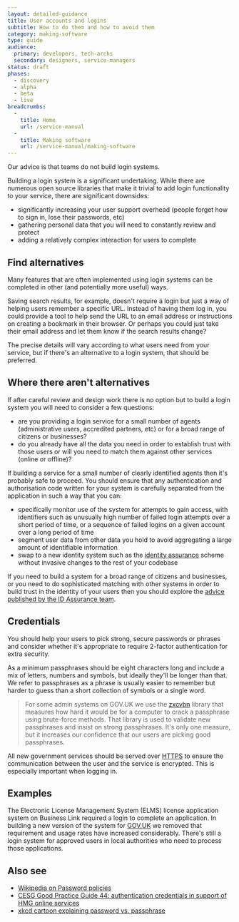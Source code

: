 ```yaml
---
layout: detailed-guidance
title: User accounts and logins
subtitle: How to do them and how to avoid them
category: making-software
type: guide
audience:
  primary: developers, tech-archs
  secondary: designers, service-managers
status: draft
phases:
  - discovery
  - alpha
  - beta
  - live
breadcrumbs:
  -
    title: Home
    url: /service-manual
  -
    title: Making software
    url: /service-manual/making-software
---
```


Our advice is that teams do not build login systems.

Building a login system is a significant undertaking. While there are numerous
open source libraries that make it trivial to add login functionality to your
service, there are significant downsides:

* significantly increasing your user support overhead (people forget how to
  sign in, lose their passwords, etc)
* gathering personal data that you will need to constantly review and protect
* adding a relatively complex interaction for users to complete

## Find alternatives

Many features that are often implemented using login systems can be completed
in other (and potentially more useful) ways.

Saving search results, for example, doesn't require a login but just a way of
helping users remember a specific URL. Instead of having them log in, you could
provide a tool to help send the URL to an email address or instructions on
creating a bookmark in their browser. Or perhaps you could just take their
email address and let them know if the search results change?

The precise details will vary according to what users need from your service,
but if there's an alternative to a login system, that should be preferred.

## Where there aren't alternatives

If after careful review and design work there is no option but to build a
login system you will need to consider a few questions:

* are you providing a login service for a small number of agents (administrative users, accredited partners, etc) or for a broad range of citizens or businesses?
* do you already have all the data you need in order to establish trust with those users or will you need to match them against other services (online or offline)?

If building a service for a small number of clearly identified agents then
it's probably safe to proceed. You should ensure that any authentication
and authorisation code written for your system is carefully separated from
the application in such a way that you can:

* specifically monitor use of the system for attempts to gain access, with identifiers such as unusually high number of failed login attempts over a short period of time, or a sequence of failed logins on a given account over a long period of time
* segment user data from other data you hold to avoid aggregating a large amount of identifiable information
* swap to a new identity system such as the [identity assurance](/service-manual/identity-assurance) scheme without invasive changes to the rest of your codebase

If you need to build a system for a broad range of citizens and businesses,
or you need to do sophisticated matching with other systems in order to build
trust in the identity of your users then you should explore the
[advice published by the ID Assurance team](/service-manual/identity-assurance).

## Credentials

You should help your users to pick strong, secure passwords or phrases and
consider whether it's appropriate to require 2-factor authentication for
extra security.

As a minimum passphrases should be eight characters long and include a mix
of letters, numbers and symbols, but ideally they'll be longer than that. We
refer to passphrases as a phrase is usually easier to remember but harder to
guess than a short collection of symbols or a single word.

> For some admin systems on GOV.UK we use the
  [zxcvbn](https://github.com/lowe/zxcvbn)
  library that measures how hard it would be for a computer to crack a
  passphrase using brute-force methods. That library is used to validate
  new passphrases and insist on strong passphrases. It's only one measure,
  but it increases our confidence that our users are picking good
  passphrases.

All new government services should be served over
[HTTPS](/service-manual/domain-names/https.html) to ensure the
communication between the user and the service is encrypted. This is
especially important when logging in.

## Examples

The Electronic License Management System (ELMS) license application system
on Business Link required a login to complete an application. In building
a new version of the system for
[GOV.UK](https://www.gov.uk/browse/business/licences) we removed that
requirement and usage rates have increased considerably. There's still a
login system for approved users in local authorities who need to process
those applications.

## Also see

* [Wikipedia on Password policies](http://en.wikipedia.org/wiki/Password_policy#Password_length_and_formation)
* [CESG Good Practice Guide 44: authentication credentials in support of HMG online services](https://www.gov.uk/government/publications/identity-assurance-enabling-trusted-transactions)
* [xkcd cartoon explaining password vs. passphrase](https://xkcd.com/936/)
